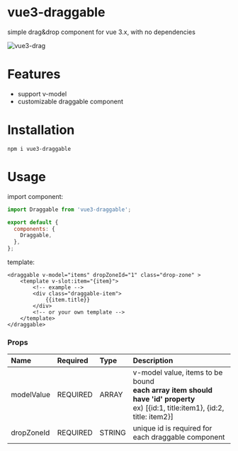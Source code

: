 # vue3-draggable

simple drag&drop component for vue 3.x, with no dependencies

![vue3-drag](https://user-images.githubusercontent.com/59331444/103271751-6e8a2480-49fe-11eb-953d-9554e0af513a.gif)

# Features

- support v-model
- customizable draggable component

# Installation

```
npm i vue3-draggable
```

# Usage

import component:

```javascript
import Draggable from 'vue3-draggable';

export default {
  components: {
    Draggable,
  },
};
```

template:

```vue
<draggable v-model="items" dropZoneId="1" class="drop-zone" >
    <template v-slot:item="{item}">
        <!-- example -->
        <div class="draggable-item">
            {{item.title}}
        </div>
        <!-- or your own template -->
    </template>
</draggable>
```

### Props

| Name       | Required     | Type       | Description                                        |
| :--------- | :----------- | :--------- | :------------------------------------------------- |
| modelValue | REQUIRED | ARRAY  | v-model value, items to be bound <br> **each array item should have 'id' property** <br> ex) [{id:1, title:item1}, {id:2, title: item2}]            |
| dropZoneId | REQUIRED | STRING | unique id is required for each draggable component |
